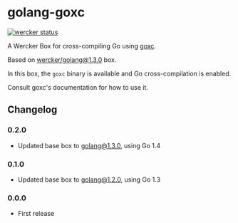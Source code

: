 golang-goxc
===========

[![wercker status](https://app.wercker.com/status/ed40033717daaf800c9164938384c8bf/m "wercker status")](https://app.wercker.com/project/bykey/ed40033717daaf800c9164938384c8bf)

A Wercker Box for cross-compiling Go using [goxc](https://github.com/laher/goxc).

Based on [wercker/golang@1.3.0](https://app.wercker.com/#applications/51ad0329c67e056078000876/tab/details) box.

In this box, the `goxc` binary is available and Go cross-compilation is enabled.

Consult goxc's documentation for how to use it.

## Changelog

### 0.2.0

 * Updated base box to golang@1.3.0, using Go 1.4

### 0.1.0

 * Updated base box to golang@1.2.0, using Go 1.3

### 0.0.0

 * First release

